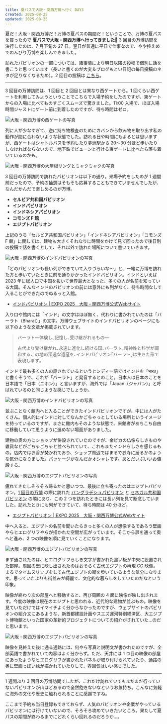 ```yaml
---
title: 夏パスで大阪・関西万博へ行く DAY3
created: 2025-08-25
updated: 2025-08-25
---
```


夏だ！大阪・関西万博だ！万博の夏パスの期間だ！ということで、万博の夏パスを買ったので **夏パスで大阪・関西万博へ行ってきました🎌** 3 回目の万博訪問を決行したのは、7 月下旬の 27 日。翌日が普通に平日で仕事なので、やや控えめでのんびり万博を楽しんできました。

訪れたパビリオンの一部については、諸事情により明日以降の投稿で個別に話を書こうと思っています（長いと書くのが大変＆ブログもとい日記の毎日投稿のネタが足りなくなるため）。2 回目の投稿は [こちら](/blog/20250820/)。

---

3 回目の万博訪問は、1 回目と 2 回目とは異なり西ゲートから。1 回くらい西ゲートを利用してみようということでこちらで入場予約をしたのですが、東ゲートからの入場に比べてものすごくスムーズで驚きました。11:00 入場で、ほぼ入場時間ジャストにゲート前に到着したのですが、待ち時間はゼロ。

![大阪・関西万博の西ゲートの写真](a762b0c5-88b5-4e1a-2c7c-5b3b26a24e00)

列に人が少なすぎて、逆に持ち物検査のためにカバンから飲み物を取り出す私の動作が間に合わないような状態でした。訪れる日や時間にもよるとは思いますが、西ゲートはシャトルバスを予約したり夢洲駅から 20～30 分ほど歩いたりしなければならないので、地下鉄でビューンと行ける東ゲートに比べたら落ち着いているのかも。

![大阪・関西万博の大屋根リングとミャクミャクの写真](b81b86be-a339-4848-9b95-765ec9de0f00)

3 回目の万博訪問で訪れたパビリオンは以下の通り。来場予約をしたのが 1 週間前だったので、予約の抽選はそもそも応募することもできていませんでしたが、なんだかんだで楽しめるのが万博。

- **セルビア共和国パビリオン**
- **インドパビリオン**
- **インドネシアパビリオン**
- **コモンズ F 館**
- **エジプトパビリオン**

上記のうち「セルビア共和国パビリオン」「インドネシアパビリオン」「コモンズ F 館」に関しては、建物も大きくそれなりに時間をかけて見て回ったので後日別の投稿で話を書くとして、それ以外で訪れた場所について書いていきます。

![大阪・関西万博のインドパビリオンの写真](ec47d633-43d2-496a-7619-ad4f884f7500)

「どのパビリオンも長い列ができていて入りづらいな～」と、一緒に万博を訪れた方と歩いていたときに前を通りかかったインドパビリオン。インドといえば 2023 年に総人口で中国を抜いて世界最大となった、多くの人が名前を知っている大国。そんなインドのパビリオンの前には意外にも列がなく、待ち時間なしで入ることができたのでぬるっと入館。

- [インドパビリオン | EXPO 2025　大阪・関西万博公式Webサイト](https://www.expo2025.or.jp/official-participant/india/)

入り口や館内には「インド」の文字はほぼ無く、代わりに書かれていたのは「バーラト（Bharat）」の文字。万博ウェブサイトのインドパビリオンのページにも以下のような文章が掲載されています。

> バーラト―体験し､記憶し､受け継がれるもの―  
> 
> 古代より受け継がれ､永遠に進化し続ける国､バーラト｡精神性と科学が調和するこの地の深遠な遺産を､インドパビリオン｢バーラト｣は生きた形で表現します｡

インドで最も多くの人の話されているというヒンディー語ではインドを「भारत」と書くそうで、これが「バーラト」と発音するとのこと。日本人は日本のことを日本語で「日本（ニホン）」と言いますが、海外では「Japan（ジャパン）」と呼ばれているのと同じような感じでしょうか。

![大阪・関西万博のインドパビリオンの写真](12181e3e-423e-481f-df8a-779ca9ee9700)

並ぶことなく館内へと入ることができたインドパビリオンですが、中には人がたくさん。個人的にインドに対してなんかごちゃっとしている場所というイメージを持っているのですが、まさに館内もそのような状態で、来館者があちこち自由に移動していて思うように進めない場面がありました。

建物の奥の方にショップが併設されていたのですが、金ピカの仏像らしきものや雑貨などがごちゃごちゃと並べられていて、これもまたインドらしさを感じるもの。店内ではお香が焚かれており、ショップ周辺ではまるでお寺に居るかのような気分になりました。パッケージがなんだかオシャレです。あとだいぶいいお値段する。

![大阪・関西万博のエジプトパビリオンの写真](929b4ecc-c44a-44a3-4ddf-c109be564300)

疲れてきたしそろそろ帰るかと思いつつ、最後に立ち寄ったのはエジプトパビリオン。[1 回目の万博](/blog/20250815/) の際に訪れた [バングラデシュパビリオン](https://www.expovisitors.expo2025.or.jp/pavilions/0fa9766f-f030-4b72-b1f3-9075305fd9b3) と [セネガル共和国パビリオン](https://www.expovisitors.expo2025.or.jp/pavilions/b6385649-d811-4f82-865a-0630220249b1) の隣にあり、この 2 つを訪れたときには長い列を見て断念していました。訪れたときにも列ができていて、待ち時間は 40 分ほど。

- [エジプトパビリオン | EXPO 2025　大阪・関西万博公式Webサイト](https://www.expo2025.or.jp/official-participant/egypt/)

中へ入ると、エジプトの名前を聞いたらきっと多くの人が想像するであろう壁画やらヒエログリフやらが描かれた空間が広がっています。そこから扉を通って奥へと進み、2 つの映像を順に見ていくことになります。

![大阪・関西万博のエジプトパビリオンの写真](69620ba3-a412-403f-34b6-9382c853d300)

まず通されたのは、ヒエログリフらしき文字が書かれた黒い板が中央に設置された部屋。周囲の壁に映し出されたのはおそらく古代エジプトの再現 CG 映像。まるでタイムスリップをして古代エジプトの街を歩いているような気分になります。思っていたよりも街並みが綺麗で、文化的な暮らしをしていたのだなという印象。

映像が終わり次の部屋へと移動すると、再び周囲の 4 面に映像が映し出されます。今度の映像は現在のエジプトと思われる、近代的な建物が並ぶもの。映像を見ていただけではイマイチよく分からなかったのですが、ウェブサイトのパビリオンの紹介文にあるような、新首都建設計画やスエズ運河特別経済区、大エジプト博物館といった国家の革新的プロジェクトについての紹介がされていた…のだと思います。

![大阪・関西万博のエジプトパビリオンの写真](79603af5-893b-4a68-e238-05da6ae12c00)

映像を見終えた後に通る通路には、何やら写真と説明文が書かれたのですが、全部英語で書かれていて内容はよく分からず。ただ、天井には 1 つ目の映像の部屋にあったようなヒエログリフが書かれたパネルが取り付けられていたり、通路の奥に壁画っぽい絵が描かれていたりして、雰囲気はいい感じでした。

---

1 週間ぶり 3 回目の万博訪問でしたが、これだけ訪れていてもまだまだ行っていないパビリオンが山ほどあるので全然飽きないなというお気持ち。こんなに気軽に海外の文化や歴史に触れられることに感謝ですね。

ここまで予約も当日登録もできておらず、人気のパビリオンや企業がやっているパビリオンには行けていないので、そろそろ攻めていきたいところ。果たして夏パスの期間が終わるまでにどれくらい回れるのだろうか…。
